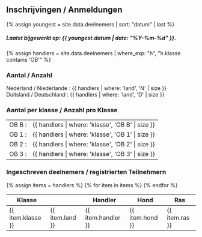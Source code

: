 ## Inschrijvingen / Anmeldungen

{% assign youngest = site.data.deelnemers | sort: "datum" | last %}

##### Laatst bijgewerkt op: {{ youngest.datum | date: "%Y-%m-%d" }}.

{% assign handlers = site.data.deelnemers | where_exp: "h", "h.klasse contains 'OB'" %}

### Aantal / Anzahl<br/>

Nederland / Niederlande : {{ handlers | where: 'land', 'N' | size }}<br/>
Duitsland / Deutschland : {{ handlers | where: 'land', 'D' | size }}<br/>

### Aantal per klasse / Anzahl pro Klasse<br/>

<table>
<tr><td>OB B : </td><td> {{ handlers | where: 'klasse', 'OB B' | size }} </td></tr>
<tr><td>OB 1 : </td><td> {{ handlers | where: 'klasse', 'OB 1' | size }} </td></tr>
<tr><td>OB 2 : </td><td> {{ handlers | where: 'klasse', 'OB 2' | size }} </td></tr>
<tr><td>OB 3 : </td><td> {{ handlers | where: 'klasse', 'OB 3' | size }} </td></tr>
</table>

### Ingeschreven deelnemers / registrierten Teilnehmern

<table>
  <thead>
    <tr>
      <th>Klasse</th>
      <th></th>
      <th>Handler</th>
      <th>Hond</th>
      <th>Ras</th>
    </tr>
  </thead>
  <tbody>
{% assign items = handlers %}
{% for item in items %}
    <tr align="left">
      <td>{{ item.klasse }}</td>
      <td>{{ item.land }}</td>
      <td>{{ item.handler }}</td>
      <td>{{ item.hond }}</td>
      <td>{{ item.ras }}</td>
    </tr>
{% endfor %}
  </tbody>
</table>
